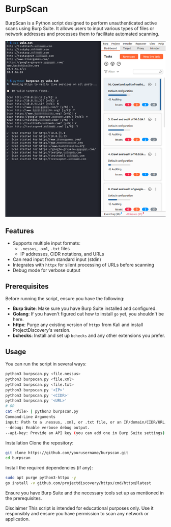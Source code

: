 # BurpScan

BurpScan is a Python script designed to perform unauthenticated active scans using Burp Suite. It allows users to input various types of files or network addresses and processes them to facilitate automated scanning.

![Screenshot of BurpScan](images/example.png)

## Features

- Supports multiple input formats:
  - `.nessus`, `.xml`, `.txt` files
  - IP addresses, CIDR notations, and URLs
- Can read input from standard input (stdin)
- Integrates with `httpx` for silent processing of URLs before scanning
- Debug mode for verbose output

## Prerequisites

Before running the script, ensure you have the following:

- **Burp Suite**: Make sure you have Burp Suite installed and configured.
- **Golang**: If you haven't figured out how to install `go` yet, you shouldn't be here.
- **httpx**: Purge any existing version of `httpx` from Kali and install ProjectDiscovery's version.
- **bchecks**: Install and set up `bchecks` and any other extensions you prefer.

## Usage

You can run the script in several ways:

```bash
python3 burpscan.py <file.nessus>
python3 burpscan.py <file.xml>
python3 burpscan.py <file.txt>
python3 burpscan.py '<IP>'
python3 burpscan.py '<CIDR>'
python3 burpscan.py '<URL>'
# OR
cat <file> | python3 burpscan.py
Command-Line Arguments
input: Path to a .nessus, .xml, or .txt file, or an IP/domain/CIDR/URL. You can also use stdin.
--debug: Enable verbose debug output.
--api-key: Provide an API key (you can add one in Burp Suite settings).
```
Installation
Clone the repository:
```bash
git clone https://github.com/yourusername/burpscan.git
cd burpscan
```
Install the required dependencies (if any):
```bash
sudo apt purge python3-httpx -y
go install -v github.com/projectdiscovery/httpx/cmd/httpx@latest
```
Ensure you have Burp Suite and the necessary tools set up as mentioned in the prerequisites.

Disclaimer
This script is intended for educational purposes only. Use it responsibly and ensure you have permission to scan any network or application.
